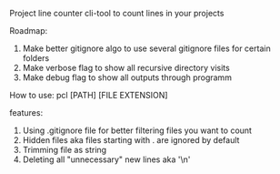 Project line counter
cli-tool to count lines in your projects

Roadmap:
1) Make better gitignore algo to use several gitignore files for certain folders
2) Make verbose flag to show all recursive directory visits
3) Make debug flag to show all outputs through programm

How to use:
    pcl [PATH] [FILE EXTENSION]

features:
1) Using .gitignore file for better filtering files you want to count
2) Hidden files aka files starting with . are ignored by default
3) Trimming file as string
4) Deleting all "unnecessary" new lines aka '\n'
